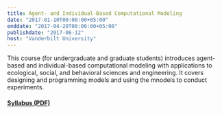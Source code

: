 ```yaml
---
title: Agent- and Individual-Based Computational Modeling
date: "2017-01-10T00:00:00+05:00"
enddate: "2017-04-20T00:00:00+05:00"
publishdate: "2017-06-12"
host: "Vanderbilt University"
---
```

This course (for undergraduate and graduate students) introduces agent-based
and individual-based computational modeling with applications to
ecological, social, and behavioral sciences and engineering. It covers
designing and programming models and using the mnodels to conduct
experiments.


<!--more-->

#### [Syllabus (PDF)](/files/teaching/EES_4760_5760_Syllabus.pdf)
